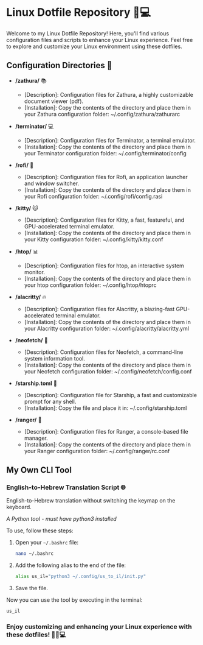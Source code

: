 # Linux Dotfile Repository 🐧💻

Welcome to my Linux Dotfile Repository! Here, you'll find various configuration files and scripts to enhance your Linux experience. Feel free to explore and customize your Linux environment using these dotfiles.

## Configuration Directories 📁

- **/zathura/** 📚
  - [Description]: Configuration files for Zathura, a highly customizable document viewer (pdf).
  - [Installation]: Copy the contents of the directory and place them in your Zathura configuration folder: ~/.config/zathura/zathurarc

- **/terminator/** 💻
  - [Description]: Configuration files for Terminator, a terminal emulator.
  - [Installation]: Copy the contents of the directory and place them in your Terminator configuration folder: ~/.config/terminator/config

- **/rofi/** 🚀
  - [Description]: Configuration files for Rofi, an application launcher and window switcher.
  - [Installation]: Copy the contents of the directory and place them in your Rofi configuration folder: ~/.config/rofi/config.rasi

- **/kitty/** 🐱
  - [Description]: Configuration files for Kitty, a fast, featureful, and GPU-accelerated terminal emulator.
  - [Installation]: Copy the contents of the directory and place them in your Kitty configuration folder: ~/.config/kitty/kitty.conf

- **/htop/** 📊
  - [Description]: Configuration files for htop, an interactive system monitor.
  - [Installation]: Copy the contents of the directory and place them in your htop configuration folder: ~/.config/htop/htoprc

- **/alacritty/** 🔥
  - [Description]: Configuration files for Alacritty, a blazing-fast GPU-accelerated terminal emulator.
  - [Installation]: Copy the contents of the directory and place them in your Alacritty configuration folder: ~/.config/alacritty/alacritty.yml

- **/neofetch/** 🚀
  - [Description]: Configuration files for Neofetch, a command-line system information tool.
  - [Installation]: Copy the contents of the directory and place them in your Neofetch configuration folder: ~/.config/neofetch/config.conf

- **/starship.toml** 🚀
  - [Description]: Configuration file for Starship, a fast and customizable prompt for any shell.
  - [Installation]: Copy the file and place it in: ~/.config/starship.toml

- **/ranger/** 📂
  - [Description]: Configuration files for Ranger, a console-based file manager.
  - [Installation]: Copy the contents of the directory and place them in your Ranger configuration folder: ~/.config/ranger/rc.conf

## My Own CLI Tool

### English-to-Hebrew Translation Script 🌐

English-to-Hebrew translation without switching the keymap on the keyboard.

*A Python tool - must have python3 installed*

To use, follow these steps:

1. Open your `~/.bashrc` file:

   ```bash
   nano ~/.bashrc
   ```

2. Add the following alias to the end of the file:

    ```bash
    alias us_il="python3 ~/.config/us_to_il/init.py"
    ```

3. Save the file.

Now you can use the tool by executing in the terminal:

```bash
us_il
```

### Enjoy customizing and enhancing your Linux experience with these dotfiles! 🚀🐧💻
